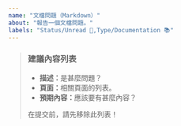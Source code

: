 ```yaml
---
name: "文檔問題（Markdown）"
about: "報告一個文檔問題。"
labels: "Status/Unread 🔵,Type/Documentation 📚"
---
```

> ### 建議內容列表
>
> - <b>描述：</b>是甚麼問題？
> - <b>頁面：</b>相關頁面的列表。
> - <b>預期內容：</b>應該要有甚麼內容？
>
> 在提交前，請先移除此列表！
